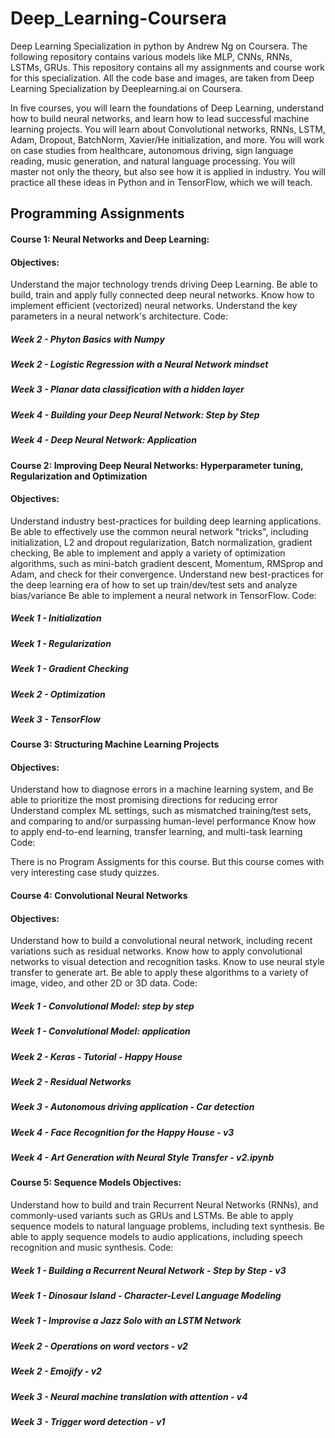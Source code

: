 # Deep_Learning-Coursera
Deep Learning Specialization in python by Andrew Ng on Coursera. The following repository contains various models like MLP, CNNs, RNNs, LSTMs, GRUs.
This repository contains all my assignments and course work for this specialization. All the code base and images, are taken from Deep Learning Specialization by Deeplearning.ai on Coursera.

In five courses, you will learn the foundations of Deep Learning, understand how to build neural networks, and learn how to lead successful machine learning projects. You will learn about Convolutional networks, RNNs, LSTM, Adam, Dropout, BatchNorm, Xavier/He initialization, and more. You will work on case studies from healthcare, autonomous driving, sign language reading, music generation, and natural language processing. You will master not only the theory, but also see how it is applied in industry. You will practice all these ideas in Python and in TensorFlow, which we will teach.

## Programming Assignments

#### Course 1: Neural Networks and Deep Learning:

#### Objectives:

Understand the major technology trends driving Deep Learning.
Be able to build, train and apply fully connected deep neural networks.
Know how to implement efficient (vectorized) neural networks.
Understand the key parameters in a neural network's architecture.
Code:

##### Week 2 - Phyton Basics with Numpy
##### Week 2 - Logistic Regression with a Neural Network mindset
##### Week 3 - Planar data classification with a hidden layer
##### Week 4 - Building your Deep Neural Network: Step by Step
##### Week 4 - Deep Neural Network: Application

#### Course 2: Improving Deep Neural Networks: Hyperparameter tuning, Regularization and Optimization

#### Objectives:

Understand industry best-practices for building deep learning applications.
Be able to effectively use the common neural network "tricks", including initialization, L2 and dropout regularization, Batch normalization, gradient checking,
Be able to implement and apply a variety of optimization algorithms, such as mini-batch gradient descent, Momentum, RMSprop and Adam, and check for their convergence.
Understand new best-practices for the deep learning era of how to set up train/dev/test sets and analyze bias/variance
Be able to implement a neural network in TensorFlow.
Code:

##### Week 1 - Initialization
##### Week 1 - Regularization
##### Week 1 - Gradient Checking
##### Week 2 - Optimization
##### Week 3 - TensorFlow

#### Course 3: Structuring Machine Learning Projects

#### Objectives:

Understand how to diagnose errors in a machine learning system, and
Be able to prioritize the most promising directions for reducing error
Understand complex ML settings, such as mismatched training/test sets, and comparing to and/or surpassing human-level performance
Know how to apply end-to-end learning, transfer learning, and multi-task learning
Code:

There is no Program Assigments for this course. But this course comes with very interesting case study quizzes.

#### Course 4: Convolutional Neural Networks

#### Objectives:

Understand how to build a convolutional neural network, including recent variations such as residual networks.
Know how to apply convolutional networks to visual detection and recognition tasks.
Know to use neural style transfer to generate art.
Be able to apply these algorithms to a variety of image, video, and other 2D or 3D data.
Code:

##### Week 1 - Convolutional Model: step by step
##### Week 1 - Convolutional Model: application
##### Week 2 - Keras - Tutorial - Happy House
##### Week 2 - Residual Networks
##### Week 3 - Autonomous driving application - Car detection
##### Week 4 - Face Recognition for the Happy House - v3
##### Week 4 - Art Generation with Neural Style Transfer - v2.ipynb

#### Course 5: Sequence Models Objectives:

Understand how to build and train Recurrent Neural Networks (RNNs), and commonly-used variants such as GRUs and LSTMs.
Be able to apply sequence models to natural language problems, including text synthesis.
Be able to apply sequence models to audio applications, including speech recognition and music synthesis.
Code:

##### Week 1 - Building a Recurrent Neural Network - Step by Step - v3
##### Week 1 - Dinosaur Island - Character-Level Language Modeling
##### Week 1 - Improvise a Jazz Solo with an LSTM Network
##### Week 2 - Operations on word vectors - v2
##### Week 2 - Emojify - v2
##### Week 3 - Neural machine translation with attention - v4
##### Week 3 - Trigger word detection - v1
